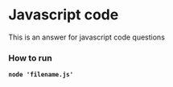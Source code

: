 # Javascript code
This is an answer for javascript code questions

### How to run

**`node 'filename.js'`**